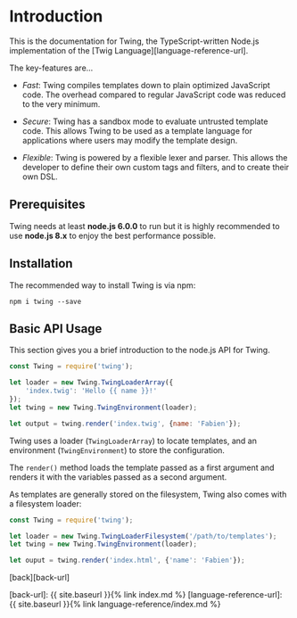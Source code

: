 Introduction
============

This is the documentation for Twing, the TypeScript-written Node.js implementation of the [Twig Language][language-reference-url].

The key-features are...

* *Fast*: Twing compiles templates down to plain optimized JavaScript code. The overhead compared to regular JavaScript code was reduced to the very minimum.

* *Secure*: Twing has a sandbox mode to evaluate untrusted template code. This allows Twing to be used as a template language for applications where users
  may modify the template design.

* *Flexible*: Twing is powered by a flexible lexer and parser. This allows the developer to define their own custom tags and filters, and to create their own DSL.

## Prerequisites

Twing needs at least **node.js 6.0.0** to run but it is highly recommended to use **node.js 8.x** to enjoy the best performance possible.

## Installation

The recommended way to install Twing is via npm:

`npm i twing --save`

## Basic API Usage

This section gives you a brief introduction to the node.js API for Twing.

```js
const Twing = require('twing');

let loader = new Twing.TwingLoaderArray({
    'index.twig': 'Hello {{ name }}!'
});
let twing = new Twing.TwingEnvironment(loader);

let output = twing.render('index.twig', {name: 'Fabien'});
```

Twing uses a loader (`TwingLoaderArray`) to locate templates, and an
environment (`TwingEnvironment`) to store the configuration.

The `render()` method loads the template passed as a first argument and
renders it with the variables passed as a second argument.

As templates are generally stored on the filesystem, Twing also comes with a
filesystem loader:

```js
const Twing = require('twing');

let loader = new Twing.TwingLoaderFilesystem('/path/to/templates');
let twing = new Twing.TwingEnvironment(loader);

let ouput = twing.render('index.html', {'name': 'Fabien'});
```
[back][back-url]

[back-url]: {{ site.baseurl }}{% link index.md %}
[language-reference-url]: {{ site.baseurl }}{% link language-reference/index.md %}
